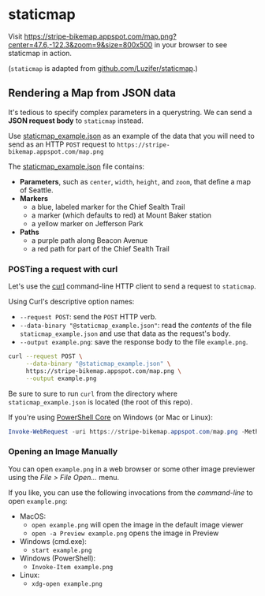 # staticmap

Visit
https://stripe-bikemap.appspot.com/map.png?center=47.6,-122.3&zoom=9&size=800x500
in your browser
to see staticmap in action.

(`staticmap` is adapted from [github.com/Luzifer/staticmap].)

## Rendering a Map from JSON data

It's tedious to specify complex parameters in a querystring.
We can send a **JSON request body** to `staticmap` instead.

Use [staticmap_example.json] as an example of the data that you will need to
send as an HTTP `POST` request to
`https://stripe-bikemap.appspot.com/map.png`

The [staticmap_example.json] file contains:

* **Parameters**, such as `center`, `width`, `height`, and `zoom`,
  that define a map of Seattle.
* **Markers**
  * a blue, labeled marker for the Chief Sealth Trail
  * a marker (which defaults to red) at Mount Baker station
  * a yellow marker on Jefferson Park
* **Paths**
  * a purple path along Beacon Avenue
  * a red path for part of the Chief Sealth Trail

### POSTing a request with curl

Let's use the [curl] command-line HTTP client to
send a request to `staticmap`.

Using Curl's descriptive option names:

* `--request POST`: send the `POST` HTTP verb.
* `--data-binary "@staticmap_example.json"`:
  read the *contents* of the file `staticmap_example.json`
  and use that data as the request's body.
* `--output example.png`: save the response body
  to the file `example.png`.

```bash
curl --request POST \
     --data-binary "@staticmap_example.json" \
     https://stripe-bikemap.appspot.com/map.png \
     --output example.png
```

Be sure to sure to run `curl` from the directory where `staticmap_example.json` is located
(the root of this repo).

If you're using [PowerShell Core] on Windows (or Mac or Linux):

```powershell
Invoke-WebRequest -uri https://stripe-bikemap.appspot.com/map.png -Method Post -Infile staticmap_example.json -outfile example.png
```

### Opening an Image Manually

You can open `example.png` in a web browser
or some other image previewer
using the *File > File Open...* menu.

If you like,
you can use the following invocations
from the *command-line*
to open `example.png`:

* MacOS:
  * `open example.png` will open the image in the default image viewer
  * `open -a Preview example.png` opens the image in Preview
* Windows (cmd.exe):
  * `start example.png`
* Windows (PowerShell):
  * `Invoke-Item example.png`
* Linux:
  * `xdg-open example.png`

[github.com/Luzifer/staticmap]: https://github.com/Luzifer/staticmap
[staticmap_example.json]: ./staticmap_example.json
[curl]: https://curl.haxx.se/
[PowerShell Core]: https://docs.microsoft.com/en-us/powershell/scripting/install/installing-powershell?view=powershell-6
